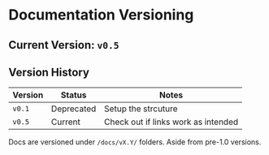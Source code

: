 <!--
START OF: versioning.md
Purpose: A short description providing information about the version of this documentation.
Update Frequency: Each time a new version is released.
Location: docs/versioning.md
-->

# Documentation Versioning

## Current Version: `v0.5`

## Version History

| Version | Status     | Notes                               |
|---------|------------|-------------------------------------|
| `v0.1`  | Deprecated | Setup the strcuture                 |
| `v0.5`  | Current    | Check out if links work as intended |

Docs are versioned under `/docs/vX.Y/` folders. Aside from pre-1.0 versions.

<!-- END OF: versioning.md -->
